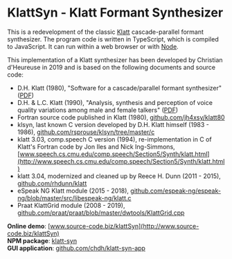 # KlattSyn - Klatt Formant Synthesizer

This is a redevelopment of the classic [Klatt](https://en.wikipedia.org/wiki/Dennis_H._Klatt) cascade-parallel formant synthesizer.
The program code is written in TypeScript, which is compiled to JavaScript.
It can run within a web browser or with [Node](https://nodejs.org).

This implementation of a Klatt synthesizer has been developed by Christian d'Heureuse in 2019
and is based on the following documents and source code:

* D.H. Klatt (1980), "Software for a cascade/parallel formant synthesizer"
  ([PDF](http://www.source-code.biz/klattSyn/Klatt-1980.pdf))
* D.H. & L.C. Klatt (1990), "Analysis, synthesis and perception of voice quality variations among male and female talkers"
  ([PDF](http://www.source-code.biz/klattSyn/Klatt-1990.pdf))
* Fortran source code published in Klatt (1980), [github.com/jh4xsy/klatt80](https://github.com/jh4xsy/klatt80)
* klsyn, last known C version developed by D.H. Klatt himself (1983 - 1986),
  [github.com/rsprouse/klsyn/tree/master/c](https://github.com/rsprouse/klsyn/tree/master/c)
* klatt 3.03, comp.speech C version (1994), re-implementation in C of Klatt's Fortran code by Jon Iles and Nick Ing-Simmons,
  [www.speech.cs.cmu.edu/comp.speech/Section5/Synth/klatt.html](http://www.speech.cs.cmu.edu/comp.speech/Section5/Synth/klatt.html)
* klatt 3.04, modernized and cleaned up by Reece H. Dunn (2011 - 2015),
  [github.com/rhdunn/klatt](https://github.com/rhdunn/klatt)
* eSpeak NG Klatt module (2015 - 2018),
  [github.com/espeak-ng/espeak-ng/blob/master/src/libespeak-ng/klatt.c](https://github.com/espeak-ng/espeak-ng/blob/master/src/libespeak-ng/klatt.c)
* Praat KlattGrid module (2008 - 2019),
  [github.com/praat/praat/blob/master/dwtools/KlattGrid.cpp](https://github.com/praat/praat/blob/master/dwtools/KlattGrid.cpp)

**Online demo**: [www.source-code.biz/klattSyn](http://www.source-code.biz/klattSyn)<br>
**NPM package**: [klatt-syn](https://www.npmjs.com/package/klatt-syn)<br>
**GUI application**: [github.com/chdh/klatt-syn-app](https://github.com/chdh/klatt-syn-app)

